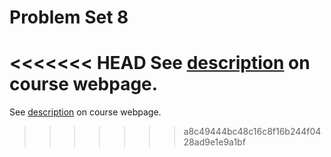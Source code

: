# Problem Set 8

<<<<<<< HEAD
See [description](https://steichman18.github.io/STAT495/#problem_set_8) on course webpage.
=======
See [description](https://rudeboybert.github.io/STAT495/#problem_set_8) on course webpage.
>>>>>>> a8c49444bc48c16c8f16b244f0428ad9e1e9a1bf
